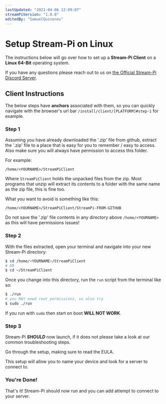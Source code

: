 ```yaml
---
lastUpdated: "2021-04-06 12:09:07"
streamPiVersion: "1.0.0"
editedBy: "SamuelQuinones"
---
```


# Setup Stream-Pi on Linux

The instructions below will go over how to set up a **Stream-Pi Client** on a **Linux 64-Bit** operating system.

If you have any questions please reach out to us on [the Official Stream-Pi Discord Server](https://discord.gg/BExqGmk).

## Client Instructions

The below steps have **anchors** associated with them, so you can quickly navigate with the browser's url bar `/install/client/[PLATFORM]#step-1` for example.

### Step 1

Assuming you have already downloaded the '.zip' file from github, extract the '.zip' file to a place that is easy for you to remember / easy to access. Also make sure you will always have permission to access this folder.

For example:

```nginx
/home/<YOURNAME>/StreamPiClient
```

Where `StreamPiClient` holds the unpacked files from the zip. Most programs that unzip will extract its contents to a folder with the same name as the zip file, this is fine too.

What you want to avoid is something like this:

```nginx
/home/<YOURNAME>/StreamPiClient/StreamPi-FROM-GITHUB
```

Do not save the '.zip' file contents in any directory above `/home/<YOURNAME>` as this will have permissions issues!

### Step 2

With the files extracted, open your terminal and navigate into your new Stream-Pi directory:

```bash
$ cd /home/<YOURNAME>/StreamPiClient
# OR
$ cd ~/StreamPiClient
```

Once you change into this directory, run the `run` script from the terminal like so:

```bash
$ ./run
# you MAY need root permissions, so also try
$ sudo ./run
```

If you run with `sudo` then start on boot **WILL NOT WORK**.

### Step 3

Stream-Pi **_SHOULD_** now launch, if it does not please take a look at our common troubleshooting steps.

Go through the setup, making sure to read the EULA.

This setup will allow you to name your device and look for a server to connect to.

### You're Done!

That's it! Stream-Pi should now run and you can add attempt to connect to your server.
